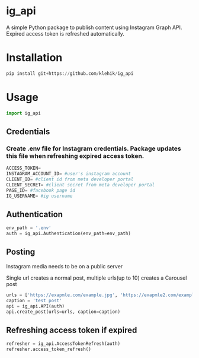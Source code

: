 # ig_api

A simple Python package to publish content using Instagram Graph API. Expired access token is refreshed automatically.

# Installation 

```python
pip install git+https://github.com/klehik/ig_api

```

# Usage

```python
import ig_api

```

## Credentials
### Create .env file for Instagram credentials. Package updates this file when refreshing expired access token.

```python
ACCESS_TOKEN=
INSTAGRAM_ACCOUNT_ID= #user's instagram account 
CLIENT_ID= #client id from meta developer portal
CLIENT_SECRET= #client secret from meta developer portal
PAGE_ID= #facebook page id
IG_USERNAME= #ig username
```

## Authentication

```python
env_path = '.env'
auth = ig_api.Authentication(env_path=env_path)

```

## Posting
Instagram media needs to be on a public server

Single url creates a normal post, multiple urls(up to 10) creates a Carousel post

```python
urls = ['https://exapmle.com/example.jpg', 'https://exapmle2.com/example2.mp4']
caption = 'test post'
api = ig_api.API(auth)
api.create_post(urls=urls, caption=caption)

```

## Refreshing access token if expired

```python
refresher = ig_api.AccessTokenRefresh(auth)
refresher.access_token_refresh()

```





